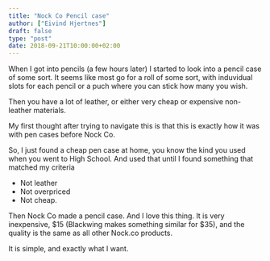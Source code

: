 ```yaml
---
title: "Nock Co Pencil case"
author: ["Eivind Hjertnes"]
draft: false
type: "post"
date: 2018-09-21T10:00:00+02:00
---
```


When I got into pencils (a few hours later) I started to look into a
pencil case of some sort. It seems like most go for a roll of some sort,
with induvidual slots for each pencil or a puch where you can stick how
many you wish.

Then you have a lot of leather, or either very cheap or expensive
non-leather materials.

My first thought after trying to navigate this is that this is exactly
how it was with pen cases before Nock Co.

So, I just found a cheap pen case at home, you know the kind you used
when you went to High School. And used that until I found something that
matched my criteria

-   Not leather
-   Not overpriced
-   Not cheap.

Then Nock Co made a pencil case. And I love this thing. It is very
inexpensive, $15 (Blackwing makes something similar for $35), and the
quality is the same as all other Nock.co products.

It is simple, and exactly what I want.
